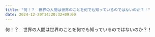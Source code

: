 ```yaml
---
title: "何！？　世界の人間は世界のことを何でも知っているのではないのか？！"
date: 2024-12-20T14:20:32+09:00
---
```

何！？　世界の人間は世界のことを何でも知っているのではないのか？！
